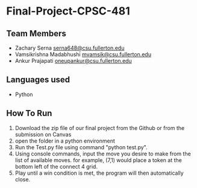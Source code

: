 # Final-Project-CPSC-481
## Team Members
* Zachary Serna             serna648@csu.fullerton.edu
* Vamsikrishna Madabhushi   mvamsik@csu.fullerton.edu
* Ankur Prajapati           oneupankur@csu.fullerton.edu

## Languages used
* Python

## How To Run
1. Download the zip file of our final project from the Github or from the submission on Canvas
2. open the folder in a python environment
3. Run the Test.py file using command "python test.py".
4. Using console commands, input the move you desire to make from the list of available moves.
  for example,  (7,1) would place a token at the bottom left of the connect 4 grid.
5. Play until  a win condition is met, the program will then automatically close. 
